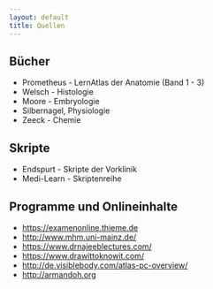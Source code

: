 ```yaml
---
layout: default
title: Quellen
---
```


## Bücher
- Prometheus - LernAtlas der Anatomie (Band 1 - 3) 
- Welsch - Histologie
- Moore - Embryologie
- Silbernagel, Physiologie
- Zeeck - Chemie

## Skripte
- Endspurt - Skripte der Vorklinik
- Medi-Learn - Skriptenreihe

## Programme und Onlineinhalte
- https://examenonline.thieme.de
- http://www.mhm.uni-mainz.de/
- https://www.drnajeeblectures.com/
- https://www.drawittoknowit.com/
- http://de.visiblebody.com/atlas-pc-overview/
- http://armandoh.org
